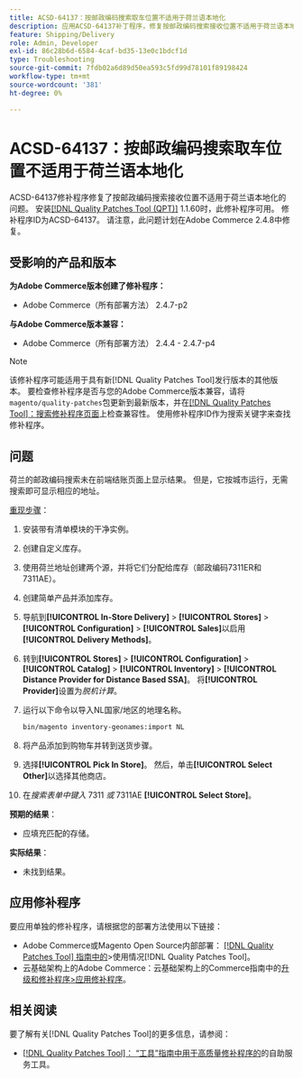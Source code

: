 ```yaml
---
title: ACSD-64137：按邮政编码搜索取车位置不适用于荷兰语本地化
description: 应用ACSD-64137补丁程序，修复按邮政编码搜索接收位置不适用于荷兰语本地化的问题。
feature: Shipping/Delivery
role: Admin, Developer
exl-id: 86c28b6d-6584-4caf-bd35-13e0c1bdcf1d
type: Troubleshooting
source-git-commit: 7fdb02a6d89d50ea593c5fd99d78101f89198424
workflow-type: tm+mt
source-wordcount: '381'
ht-degree: 0%

---
```


# ACSD-64137：按邮政编码搜索取车位置不适用于荷兰语本地化

ACSD-64137修补程序修复了按邮政编码搜索接收位置不适用于荷兰语本地化的问题。 安装[[!DNL Quality Patches Tool (QPT)]](/help/tools/quality-patches-tool/quality-patches-tool-to-self-serve-quality-patches.md) 1.1.60时，此修补程序可用。 修补程序ID为ACSD-64137。 请注意，此问题计划在Adobe Commerce 2.4.8中修复。

## 受影响的产品和版本

**为Adobe Commerce版本创建了修补程序：**

* Adobe Commerce（所有部署方法） 2.4.7-p2

**与Adobe Commerce版本兼容：**

* Adobe Commerce（所有部署方法） 2.4.4 - 2.4.7-p4

>[!NOTE]
>
>该修补程序可能适用于具有新[!DNL Quality Patches Tool]发行版本的其他版本。 要检查修补程序是否与您的Adobe Commerce版本兼容，请将`magento/quality-patches`包更新到最新版本，并在[[!DNL Quality Patches Tool]：搜索修补程序页面](https://experienceleague.adobe.com/tools/commerce-quality-patches/index.html?lang=zh-Hans)上检查兼容性。 使用修补程序ID作为搜索关键字来查找修补程序。

## 问题

荷兰的邮政编码搜索未在前端结账页面上显示结果。 但是，它按城市运行，无需搜索即可显示相应的地址。

<u>重现步骤</u>：

1. 安装带有清单模块的干净实例。
1. 创建自定义库存。
1. 使用荷兰地址创建两个源，并将它们分配给库存（邮政编码7311ER和7311AE）。
1. 创建简单产品并添加库存。
1. 导航到&#x200B;**[!UICONTROL In-Store Delivery]** > **[!UICONTROL Stores]** > **[!UICONTROL Configuration]** > **[!UICONTROL Sales]**&#x200B;以启用&#x200B;**[!UICONTROL Delivery Methods]**。
1. 转到&#x200B;**[!UICONTROL Stores]** > **[!UICONTROL Configuration]** > **[!UICONTROL Catalog]** > **[!UICONTROL Inventory]** > **[!UICONTROL Distance Provider for Distance Based SSA]**。 将&#x200B;**[!UICONTROL Provider]**&#x200B;设置为&#x200B;*脱机计算*。
1. 运行以下命令以导入NL国家/地区的地理名称。

   ```bash
   bin/magento inventory-geonames:import NL
   ```

1. 将产品添加到购物车并转到送货步骤。
1. 选择&#x200B;**[!UICONTROL Pick In Store]**。 然后，单击&#x200B;**[!UICONTROL Select Other]**&#x200B;以选择其他商店。
1. 在&#x200B;*搜索表单中键入* 7311 *或* 7311AE **[!UICONTROL Select Store]**。


**预期的结果**：

* 应填充匹配的存储。

**实际结果**：

* 未找到结果。

## 应用修补程序

要应用单独的修补程序，请根据您的部署方法使用以下链接：

* Adobe Commerce或Magento Open Source内部部署： [[!DNL Quality Patches Tool] 指南中的](/help/tools/quality-patches-tool/usage.md)>使用情况[!DNL Quality Patches Tool]。
* 云基础架构上的Adobe Commerce：云基础架构上的Commerce指南中的[升级和修补程序>应用修补程序](https://experienceleague.adobe.com/docs/commerce-cloud-service/user-guide/develop/upgrade/apply-patches.html?lang=zh-Hans)。


## 相关阅读

要了解有关[!DNL Quality Patches Tool]的更多信息，请参阅：

* [[!DNL Quality Patches Tool]： “工具”指南中用于高质量修补程序的](/help/tools/quality-patches-tool/quality-patches-tool-to-self-serve-quality-patches.md)的自助服务工具。
